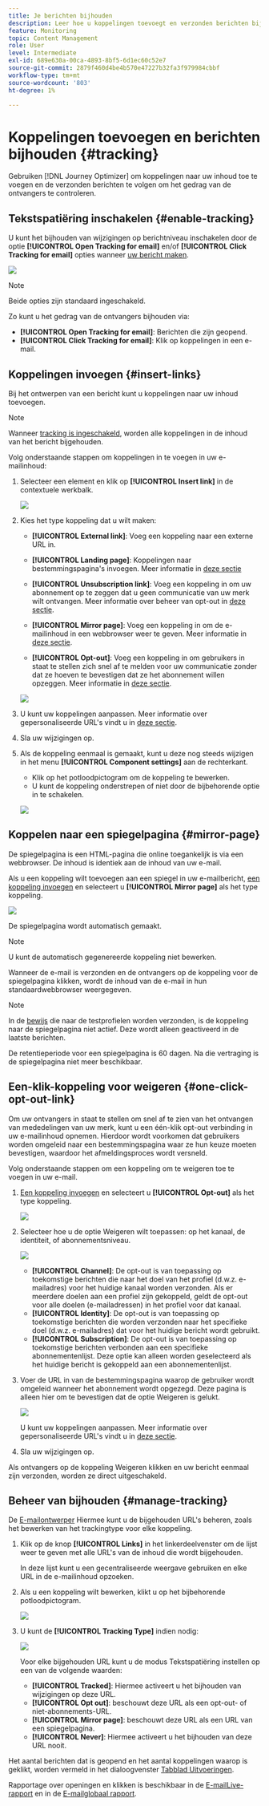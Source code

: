 ```yaml
---
title: Je berichten bijhouden
description: Leer hoe u koppelingen toevoegt en verzonden berichten bijhoudt
feature: Monitoring
topic: Content Management
role: User
level: Intermediate
exl-id: 689e630a-00ca-4893-8bf5-6d1ec60c52e7
source-git-commit: 2879f460d4be4b570e47227b32fa3f979984cbbf
workflow-type: tm+mt
source-wordcount: '803'
ht-degree: 1%

---
```


# Koppelingen toevoegen en berichten bijhouden {#tracking}

Gebruiken [!DNL Journey Optimizer] om koppelingen naar uw inhoud toe te voegen en de verzonden berichten te volgen om het gedrag van de ontvangers te controleren.

## Tekstspatiëring inschakelen {#enable-tracking}

U kunt het bijhouden van wijzigingen op berichtniveau inschakelen door de optie **[!UICONTROL Open Tracking for email]** en/of **[!UICONTROL Click Tracking for email]** opties wanneer [uw bericht maken](create-message.md).

![](assets/message-tracking.png)

>[!NOTE]
>
>Beide opties zijn standaard ingeschakeld.

Zo kunt u het gedrag van de ontvangers bijhouden via:

* **[!UICONTROL Open Tracking for email]**: Berichten die zijn geopend.
* **[!UICONTROL Click Tracking for email]**: Klik op koppelingen in een e-mail.

## Koppelingen invoegen {#insert-links}

Bij het ontwerpen van een bericht kunt u koppelingen naar uw inhoud toevoegen.

>[!NOTE]
>
>Wanneer [tracking is ingeschakeld](#enable-tracking), worden alle koppelingen in de inhoud van het bericht bijgehouden.

Volg onderstaande stappen om koppelingen in te voegen in uw e-mailinhoud:

1. Selecteer een element en klik op **[!UICONTROL Insert link]** in de contextuele werkbalk.

   ![](assets/message-tracking-insert-link.png)

1. Kies het type koppeling dat u wilt maken:

   * **[!UICONTROL External link]**: Voeg een koppeling naar een externe URL in.

   * **[!UICONTROL Landing page]**: Koppelingen naar bestemmingspagina&#39;s invoegen. Meer informatie in [deze sectie](landing-pages/get-started-lp.md)

   * **[!UICONTROL Unsubscription link]**: Voeg een koppeling in om uw abonnement op te zeggen dat u geen communicatie van uw merk wilt ontvangen. Meer informatie over beheer van opt-out in [deze sectie](consent.md#opt-out-management).

   * **[!UICONTROL Mirror page]**: Voeg een koppeling in om de e-mailinhoud in een webbrowser weer te geven. Meer informatie in [deze sectie](#mirror-page).

   * **[!UICONTROL Opt-out]**: Voeg een koppeling in om gebruikers in staat te stellen zich snel af te melden voor uw communicatie zonder dat ze hoeven te bevestigen dat ze het abonnement willen opzeggen. Meer informatie in [deze sectie](#one-click-opt-out-link).

   ![](assets/message-tracking-links.png)

1. U kunt uw koppelingen aanpassen. Meer informatie over gepersonaliseerde URL&#39;s vindt u in [deze sectie](personalization/personalization-syntax.md#perso-urls).

1. Sla uw wijzigingen op.

1. Als de koppeling eenmaal is gemaakt, kunt u deze nog steeds wijzigen in het menu **[!UICONTROL Component settings]** aan de rechterkant.

   * Klik op het potloodpictogram om de koppeling te bewerken.
   * U kunt de koppeling onderstrepen of niet door de bijbehorende optie in te schakelen.

   ![](assets/message-tracking-link-settings.png)

## Koppelen naar een spiegelpagina {#mirror-page}

De spiegelpagina is een HTML-pagina die online toegankelijk is via een webbrowser. De inhoud is identiek aan de inhoud van uw e-mail.

Als u een koppeling wilt toevoegen aan een spiegel in uw e-mailbericht, [een koppeling invoegen](#insert-links) en selecteert u **[!UICONTROL Mirror page]** als het type koppeling.

![](assets/message-tracking-mirror-page.png)

De spiegelpagina wordt automatisch gemaakt.

>[!NOTE]
>
>U kunt de automatisch gegenereerde koppeling niet bewerken.

Wanneer de e-mail is verzonden en de ontvangers op de koppeling voor de spiegelpagina klikken, wordt de inhoud van de e-mail in hun standaardwebbrowser weergegeven.

>[!NOTE]
>
>In de [bewijs](preview.md#send-proofs) die naar de testprofielen worden verzonden, is de koppeling naar de spiegelpagina niet actief. Deze wordt alleen geactiveerd in de laatste berichten.

De retentieperiode voor een spiegelpagina is 60 dagen. Na die vertraging is de spiegelpagina niet meer beschikbaar.

## Een-klik-koppeling voor weigeren {#one-click-opt-out-link}

Om uw ontvangers in staat te stellen om snel af te zien van het ontvangen van mededelingen van uw merk, kunt u een één-klik opt-out verbinding in uw e-mailinhoud opnemen. Hierdoor wordt voorkomen dat gebruikers worden omgeleid naar een bestemmingspagina waar ze hun keuze moeten bevestigen, waardoor het afmeldingsproces wordt versneld.

Volg onderstaande stappen om een koppeling om te weigeren toe te voegen in uw e-mail.

1. [Een koppeling invoegen](#insert-links) en selecteert u **[!UICONTROL Opt-out]** als het type koppeling.

   ![](assets/message-tracking-opt-out.png)

1. Selecteer hoe u de optie Weigeren wilt toepassen: op het kanaal, de identiteit, of abonnementsniveau.

   ![](assets/message-tracking-opt-out-level.png)

   * **[!UICONTROL Channel]**: De opt-out is van toepassing op toekomstige berichten die naar het doel van het profiel (d.w.z. e-mailadres) voor het huidige kanaal worden verzonden. Als er meerdere doelen aan een profiel zijn gekoppeld, geldt de opt-out voor alle doelen (e-mailadressen) in het profiel voor dat kanaal.
   * **[!UICONTROL Identity]**: De opt-out is van toepassing op toekomstige berichten die worden verzonden naar het specifieke doel (d.w.z. e-mailadres) dat voor het huidige bericht wordt gebruikt.
   * **[!UICONTROL Subscription]**: De opt-out is van toepassing op toekomstige berichten verbonden aan een specifieke abonnementenlijst. Deze optie kan alleen worden geselecteerd als het huidige bericht is gekoppeld aan een abonnementenlijst.

1. Voer de URL in van de bestemmingspagina waarop de gebruiker wordt omgeleid wanneer het abonnement wordt opgezegd. Deze pagina is alleen hier om te bevestigen dat de optie Weigeren is gelukt.

   ![](assets/message-tracking-opt-out-confirmation.png)

   U kunt uw koppelingen aanpassen. Meer informatie over gepersonaliseerde URL&#39;s vindt u in [deze sectie](personalization/personalization-syntax.md).

1. Sla uw wijzigingen op.

Als ontvangers op de koppeling Weigeren klikken en uw bericht eenmaal zijn verzonden, worden ze direct uitgeschakeld.

## Beheer van bijhouden {#manage-tracking}

De [E-mailontwerper](create-email-content.md) Hiermee kunt u de bijgehouden URL&#39;s beheren, zoals het bewerken van het trackingtype voor elke koppeling.

1. Klik op de knop **[!UICONTROL Links]** in het linkerdeelvenster om de lijst weer te geven met alle URL&#39;s van de inhoud die wordt bijgehouden.

   In deze lijst kunt u een gecentraliseerde weergave gebruiken en elke URL in de e-mailinhoud opzoeken.

1. Als u een koppeling wilt bewerken, klikt u op het bijbehorende potloodpictogram.

   ![](assets/message-tracking-edit-links.png)

1. U kunt de **[!UICONTROL Tracking Type]** indien nodig:


   ![](assets/message-tracking-edit-a-link.png)

   Voor elke bijgehouden URL kunt u de modus Tekstspatiëring instellen op een van de volgende waarden:

   * **[!UICONTROL Tracked]**: Hiermee activeert u het bijhouden van wijzigingen op deze URL.
   * **[!UICONTROL Opt out]**: beschouwt deze URL als een opt-out- of niet-abonnements-URL.
   * **[!UICONTROL Mirror page]**: beschouwt deze URL als een URL van een spiegelpagina.
   * **[!UICONTROL Never]**: Hiermee activeert u het bijhouden van deze URL nooit. <!--This information is saved: if the URL appears again in a future message, its tracking is automatically deactivated.-->

Het aantal berichten dat is geopend en het aantal koppelingen waarop is geklikt, worden vermeld in het dialoogvenster [Tabblad Uitvoeringen](message-monitoring.md).

Rapportage over openingen en klikken is beschikbaar in de [E-mailLive-rapport](reports/email-live-report.md) en in de [E-mailglobaal rapport](reports/email-global-report.md).
